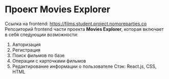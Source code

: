 # Проект Movies Explorer
Ссылка на frontend: https://films.student.project.nomoreparties.co  
Репозиторий frontend части проекта **Movies Explorer**, которая включает в себя следующии возможности:  
1. Авторизация  
2. Регистрация
3. Поиск фильмов по базе
4. Операции с карточками фильмов
5. Редактирование информации о пользователе
Стэк: React.js, CSS, HTML
